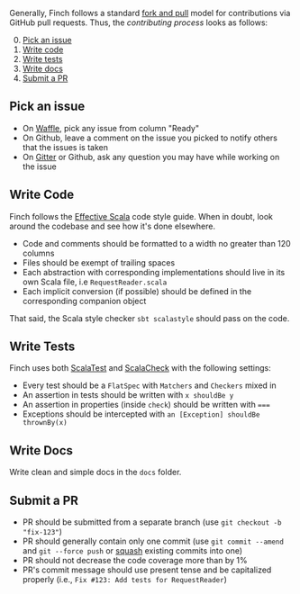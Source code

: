 Generally, Finch follows a standard [fork and pull][0] model for contributions via GitHub pull requests. Thus, the
_contributing process_ looks as follows:

0. [Pick an issue](#pick-an-issue)
1. [Write code](#write-code)
2. [Write tests](#write-tests)
3. [Write docs](#write-docs)
4. [Submit a PR](#submit-a-pr)

## Pick an issue

* On [Waffle][5], pick any issue from column "Ready"
* On Github, leave a comment on the issue you picked to notify others that the issues is taken
* On [Gitter][6] or Github, ask any question you may have while working on the issue

## Write Code
Finch follows the [Effective Scala][1] code style guide. When in doubt, look around the codebase and see how it's done
elsewhere.

* Code and comments should be formatted to a width no greater than 120 columns
* Files should be exempt of trailing spaces
* Each abstraction with corresponding implementations should live in its own Scala file, i.e `RequestReader.scala`
* Each implicit conversion (if possible) should be defined in the corresponding companion object

That said, the Scala style checker `sbt scalastyle` should pass on the code. 

## Write Tests
Finch uses both [ScalaTest][2] and [ScalaCheck][3] with the following settings:

* Every test should be a `FlatSpec` with `Matchers` and `Checkers` mixed in
* An assertion in tests should be written with `x shouldBe y`
* An assertion in properties (inside `check`) should be written with `===`
* Exceptions should be intercepted with `an [Exception] shouldBe thrownBy(x)`

## Write Docs
Write clean and simple docs in the `docs` folder.

## Submit a PR
* PR should be submitted from a separate branch (use `git checkout -b "fix-123"`)
* PR should generally contain only one commit (use `git commit --amend` and `git --force push` or [squash][4] existing commits into one)
* PR should not decrease the code coverage more than by 1%
* PR's commit message should use present tense and be capitalized properly (i.e., `Fix #123: Add tests for RequestReader`)

[0]: https://help.github.com/articles/using-pull-requests/
[1]: http://twitter.github.io/effectivescala/
[2]: http://www.scalatest.org/
[3]: https://www.scalacheck.org/
[4]: http://gitready.com/advanced/2009/02/10/squashing-commits-with-rebase.html
[5]: https://waffle.io/finagle/finch
[6]: https://gitter.im/finagle/finch
